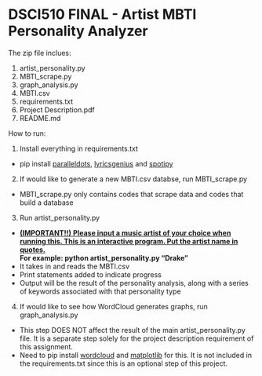 # DSCI510 FINAL - Artist MBTI Personality Analyzer
The zip file inclues:
1. artist_personality.py
2. MBTI_scrape.py
3. graph_analysis.py
4. MBTI.csv
5. requirements.txt
6. Project Description.pdf
7. README.md

How to run:
1. Install everything in requirements.txt
- pip install [paralleldots](https://github.com/ParallelDots/ParallelDots-Python-API), [lyricsgenius](https://pypi.org/project/lyricsgenius/) and [spotipy](https://spotipy.readthedocs.io/en/2.18.0/)

2. If would like to generate a new MBTI.csv databse, run MBTI_scrape.py
-  MBTI_scrape.py only contains codes that scrape data and codes that build a database

3. Run artist_personality.py
- <ins> **(IMPORTANT!!)** **Please input a music artist of your choice when running this. This is an interactive program. Put the artist name in quotes.** </ins> <br /> **For example: python artist_personality.py “Drake”** 
- It takes in and reads the MBTI.csv
- Print statements added to indicate progress
- Output will be the result of the personality analysis, along with a series of keywords associated with that personality type

4. If would like to see how WordCloud generates graphs, run graph_analysis.py
- This step DOES NOT affect the result of the main artist_personality.py file. It is a separate step solely for the project description requirement of this assignment.
- Need to pip install [wordcloud](https://amueller.github.io/word_cloud/) and [matplotlib](https://matplotlib.org/stable/users/index.html) for this. It is not included in the requirements.txt since this is an optional step of this project.
